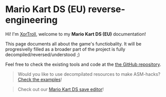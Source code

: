 # Mario Kart DS (EU) reverse-engineering

Hi! I'm [XorTroll](https://github.com/XorTroll), welcome to my **Mario Kart DS (EU)** documentation!

This page documents all about the game's functiobality. It will be progresivelly filled as a broader part of the project is fully decompiled/reversed/understood ;)

Feel free to check the existing tools and code at the [the GitHub repository](https://github.com/XorTroll/mkdsdecomp).

> Would you like to use decompilated resources to make ASM-hacks? [Check the examples](https://github.com/XorTroll/mkdsdecomp/tree/main/asmhack-examples)!

> Check out our [Mario Kart DS save editor](save-editor/)!
